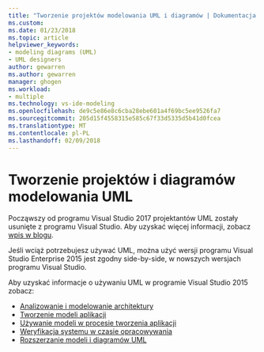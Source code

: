```yaml
---
title: "Tworzenie projektów modelowania UML i diagramów | Dokumentacja firmy Microsoft"
ms.custom: 
ms.date: 01/23/2018
ms.topic: article
helpviewer_keywords:
- modeling diagrams (UML)
- UML designers
author: gewarren
ms.author: gewarren
manager: ghogen
ms.workload:
- multiple
ms.technology: vs-ide-modeling
ms.openlocfilehash: de9c5e86e8c6cba28ebe601a4f69bc5ee9526fa7
ms.sourcegitcommit: 205d15f4558315e585c67f33d5335d5b41d0fcea
ms.translationtype: MT
ms.contentlocale: pl-PL
ms.lasthandoff: 02/09/2018
---
```

# <a name="create-uml-modeling-projects-and-diagrams"></a>Tworzenie projektów i diagramów modelowania UML

Począwszy od programu Visual Studio 2017 projektantów UML zostały usunięte z programu Visual Studio. Aby uzyskać więcej informacji, zobacz [wpis w blogu](https://blogs.msdn.microsoft.com/visualstudioalm/2016/10/14/uml-designers-have-been-removed-layer-designer-now-supports-live-architectural-analysis/).

Jeśli wciąż potrzebujesz używać UML, można użyć wersji programu Visual Studio Enterprise 2015 jest zgodny side-by-side, w nowszych wersjach programu Visual Studio.

Aby uzyskać informacje o używaniu UML w programie Visual Studio 2015 zobacz:

* [Analizowanie i modelowanie architektury](https://msdn.microsoft.com/library/57b85fsc%28v=vs.140%29.aspx)
* [Tworzenie modeli aplikacji](https://msdn.microsoft.com/library/dd409436%28v=vs.140%29.aspx)
* [Używanie modeli w procesie tworzenia aplikacji](https://msdn.microsoft.com/library/dd409423%28v=vs.140%29.aspx)
* [Weryfikacja systemu w czasie opracowywania](https://msdn.microsoft.com/library/dd409448%28v=vs.140%29.aspx)
* [Rozszerzanie modeli i diagramów UML](https://msdn.microsoft.com/library/ee329484%28v=vs.140%29.aspx)